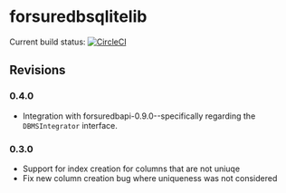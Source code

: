 # forsuredbsqlitelib
Current build status: [![CircleCI](https://circleci.com/gh/ryansgot/forsuredbsqlitelib/tree/master.svg?style=shield&circle-token=:circle-token)](https://circleci.com/gh/ryansgot/forsuredbsqlitelib/tree/master)


## Revisions
### 0.4.0
- Integration with forsuredbapi-0.9.0--specifically regarding the ```DBMSIntegrator``` interface.

### 0.3.0
- Support for index creation for columns that are not uniuqe
- Fix new column creation bug where uniqueness was not considered
